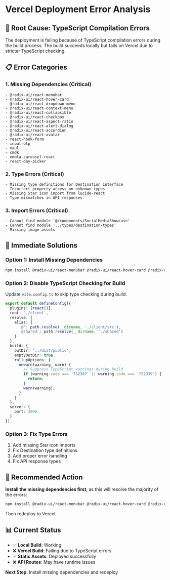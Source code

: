 # Vercel Deployment Error Analysis

## 🚨 **Root Cause: TypeScript Compilation Errors**

The deployment is failing because of TypeScript compilation errors during the build process. The build succeeds locally but fails on Vercel due to stricter TypeScript checking.

## 📋 **Error Categories**

### 1. **Missing Dependencies** (Critical)
```
- @radix-ui/react-menubar
- @radix-ui/react-hover-card  
- @radix-ui/react-dropdown-menu
- @radix-ui/react-context-menu
- @radix-ui/react-collapsible
- @radix-ui/react-checkbox
- @radix-ui/react-aspect-ratio
- @radix-ui/react-alert-dialog
- @radix-ui/react-accordion
- @radix-ui/react-avatar
- react-hook-form
- input-otp
- vaul
- cmdk
- embla-carousel-react
- react-day-picker
```

### 2. **Type Errors** (Critical)
```
- Missing type definitions for Destination interface
- Incorrect property access on unknown types
- Missing Star icon import from lucide-react
- Type mismatches in API responses
```

### 3. **Import Errors** (Critical)
```
- Cannot find module '@/components/SocialMediaShowcase'
- Cannot find module '../types/destination-types'
- Missing image assets
```

## 🔧 **Immediate Solutions**

### Option 1: Install Missing Dependencies
```bash
npm install @radix-ui/react-menubar @radix-ui/react-hover-card @radix-ui/react-dropdown-menu @radix-ui/react-context-menu @radix-ui/react-collapsible @radix-ui/react-checkbox @radix-ui/react-aspect-ratio @radix-ui/react-alert-dialog @radix-ui/react-accordion @radix-ui/react-avatar react-hook-form input-otp vaul cmdk embla-carousel-react react-day-picker
```

### Option 2: Disable TypeScript Checking for Build
Update `vite.config.ts` to skip type checking during build:
```typescript
export default defineConfig({
  plugins: [react()],
  root: './client',
  resolve: {
    alias: {
      '@': path.resolve(__dirname, './client/src'),
      '@shared': path.resolve(__dirname, './shared')
    }
  },
  build: {
    outDir: '../dist/public',
    emptyOutDir: true,
    rollupOptions: {
      onwarn(warning, warn) {
        // Suppress TypeScript warnings during build
        if (warning.code === 'TS2307' || warning.code === 'TS2339') {
          return;
        }
        warn(warning);
      }
    }
  },
  server: {
    port: 3000
  }
})
```

### Option 3: Fix Type Errors
1. Add missing Star icon imports
2. Fix Destination type definitions
3. Add proper error handling
4. Fix API response types

## 🎯 **Recommended Action**

**Install the missing dependencies first**, as this will resolve the majority of the errors:

```bash
npm install @radix-ui/react-menubar @radix-ui/react-hover-card @radix-ui/react-dropdown-menu @radix-ui/react-context-menu @radix-ui/react-collapsible @radix-ui/react-checkbox @radix-ui/react-aspect-ratio @radix-ui/react-alert-dialog @radix-ui/react-accordion @radix-ui/react-avatar react-hook-form input-otp vaul cmdk embla-carousel-react react-day-picker
```

Then redeploy to Vercel.

## 📊 **Current Status**
- ✅ **Local Build**: Working
- ❌ **Vercel Build**: Failing due to TypeScript errors
- ✅ **Static Assets**: Deployed successfully
- ❌ **API Routes**: May have runtime issues

**Next Step**: Install missing dependencies and redeploy 